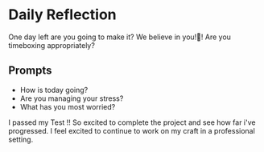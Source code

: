# Daily Reflection
One day left are you going to make it? We believe in you!💖! Are you timeboxing appropriately? 

## Prompts
- How is today going? 
- Are you managing your stress?
- What has you most worried?


I passed my Test !! So excited to complete the project and see how far i've progressed. I feel excited to continue to work on my craft in a professional setting. 